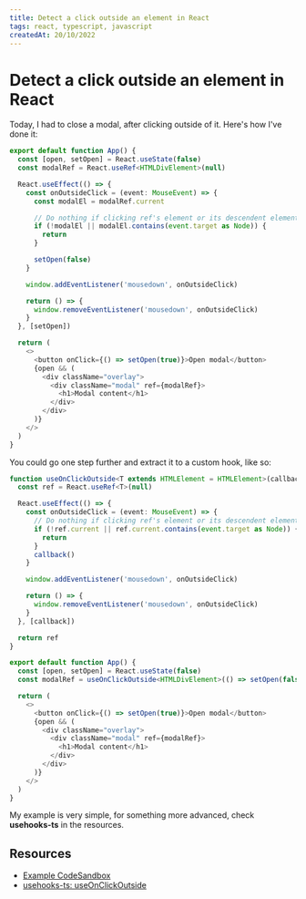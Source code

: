 ```yaml
---
title: Detect a click outside an element in React
tags: react, typescript, javascript
createdAt: 20/10/2022
---
```


# Detect a click outside an element in React

Today, I had to close a modal, after clicking outside of it. Here's how I've done it:

```typescript
export default function App() {
  const [open, setOpen] = React.useState(false)
  const modalRef = React.useRef<HTMLDivElement>(null)

  React.useEffect(() => {
    const onOutsideClick = (event: MouseEvent) => {
      const modalEl = modalRef.current

      // Do nothing if clicking ref's element or its descendent elements
      if (!modalEl || modalEl.contains(event.target as Node)) {
        return
      }

      setOpen(false)
    }

    window.addEventListener('mousedown', onOutsideClick)

    return () => {
      window.removeEventListener('mousedown', onOutsideClick)
    }
  }, [setOpen])

  return (
    <>
      <button onClick={() => setOpen(true)}>Open modal</button>
      {open && (
        <div className="overlay">
          <div className="modal" ref={modalRef}>
            <h1>Modal content</h1>
          </div>
        </div>
      )}
    </>
  )
}
```

You could go one step further and extract it to a custom hook, like so:

```typescript
function useOnClickOutside<T extends HTMLElement = HTMLElement>(callback: () => void) {
  const ref = React.useRef<T>(null)

  React.useEffect(() => {
    const onOutsideClick = (event: MouseEvent) => {
      // Do nothing if clicking ref's element or its descendent elements
      if (!ref.current || ref.current.contains(event.target as Node)) {
        return
      }
      callback()
    }

    window.addEventListener('mousedown', onOutsideClick)

    return () => {
      window.removeEventListener('mousedown', onOutsideClick)
    }
  }, [callback])

  return ref
}

export default function App() {
  const [open, setOpen] = React.useState(false)
  const modalRef = useOnClickOutside<HTMLDivElement>(() => setOpen(false))

  return (
    <>
      <button onClick={() => setOpen(true)}>Open modal</button>
      {open && (
        <div className="overlay">
          <div className="modal" ref={modalRef}>
            <h1>Modal content</h1>
          </div>
        </div>
      )}
    </>
  )
}
```

My example is very simple, for something more advanced, check **usehooks-ts** in the resources.

## Resources

- [Example CodeSandbox](https://codesandbox.io/s/react-useonclickoutside-rfums4)
- [usehooks-ts: useOnClickOutside](https://usehooks-ts.com/react-hook/use-on-click-outside)
